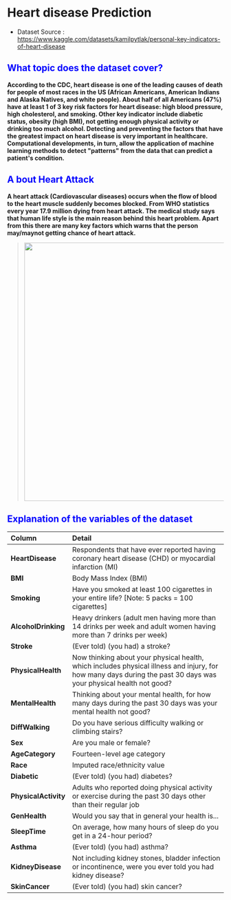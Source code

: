 # Heart disease Prediction
- Dataset Source : https://www.kaggle.com/datasets/kamilpytlak/personal-key-indicators-of-heart-disease

## <span style="color: blue;">What topic does the dataset cover?</span> 

**According to the CDC, heart disease is one of the leading causes of death for people of most races in the US (African Americans, American Indians and Alaska Natives, and white people). About half of all Americans (47%) have at least 1 of 3 key risk factors for heart disease: high blood pressure, high cholesterol, and smoking. Other key indicator include diabetic status, obesity (high BMI), not getting enough physical activity or drinking too much alcohol. Detecting and preventing the factors that have the greatest impact on heart disease is very important in healthcare. Computational developments, in turn, allow the application of machine learning methods to detect "patterns" from the data that can predict a patient's condition.**

## <span style="color: blue;">A bout Heart Attack</span>
**A heart attack (Cardiovascular diseases) occurs when the flow of blood to the heart muscle suddenly becomes blocked. From WHO statistics every year 17.9 million dying from heart attack. The medical study says that human life style is the main reason behind this heart problem. Apart from this there are many key factors which warns that the person may/maynot getting chance of heart attack.**

> <img style="float: centre;" src="https://img.lovepik.com/photo/50074/6189.jpg_wh860.jpg" width="600px"/>


## <span style="color: blue;">Explanation of the variables of the dataset</span> 


| Column     | Detail |
| :----------- | :----------- |
| **HeartDisease**|Respondents that have ever reported having coronary heart disease (CHD) or myocardial infarction (MI) |
| **BMI**   |Body Mass Index (BMI) |
| **Smoking**  | Have you smoked at least 100 cigarettes in your entire life? [Note: 5 packs = 100 cigarettes]|
| **AlcoholDrinking**  | Heavy drinkers (adult men having more than 14 drinks per week and adult women having more than 7 drinks per week)|
| **Stroke**  |(Ever told) (you had) a stroke? |
| **PhysicalHealth**  |Now thinking about your physical health, which includes physical illness and injury, for how many days during the past 30 days was your physical health not good?|
| **MentalHealth**  |Thinking about your mental health, for how many days during the past 30 days was your mental health not good?  |
| **DiffWalking**  |Do you have serious difficulty walking or climbing stairs? |
| **Sex**  |Are you male or female?  |
| **AgeCategory**  |Fourteen-level age category  |
| **Race**  |Imputed race/ethnicity value  |
| **Diabetic**  |(Ever told) (you had) diabetes?  |
| **PhysicalActivity**  |Adults who reported doing physical activity or exercise during the past 30 days other than their regular job  |
| **GenHealth**  |Would you say that in general your health is...  |
| **SleepTime**  |On average, how many hours of sleep do you get in a 24-hour period?  |
| **Asthma**  |(Ever told) (you had) asthma?  |
| **KidneyDisease**  |Not including kidney stones, bladder infection or incontinence, were you ever told you had kidney disease? |
| **SkinCancer**  |(Ever told) (you had) skin cancer?  |
    
